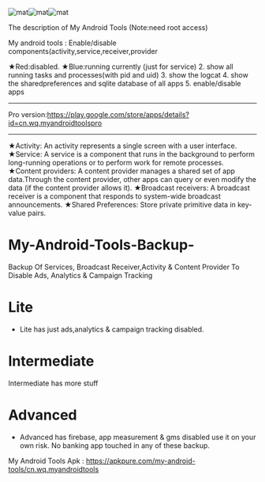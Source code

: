 ![mat](https://s22.postimg.cc/v4eg3rww1/image.png)![mat](https://s22.postimg.cc/f65qdv7vl/image.png)![mat](https://s22.postimg.cc/l8dd44je9/image.png)

The description of My Android Tools
(Note:need root access)

My android tools :
Enable/disable components(activity,service,receiver,provider

 ★Red:disabled.
 ★Blue:running currently (just for service)
2. show all running tasks and processes(with pid and uid)
3. show the logcat
4. show the sharedpreferences and sqlite database of all apps
5. enable/disable apps

----------------------------------

Pro version:https://play.google.com/store/apps/details?id=cn.wq.myandroidtoolspro

----------------------------------
★Activity: An activity represents a single screen with a user interface.
★Service: A service is a component that runs in the background to perform long-running operations or to perform work for remote processes.
★Content providers: A content provider manages a shared set of app data.Through the content provider, other apps can query or even modify the data (if the content provider allows it).
★Broadcast receivers: A broadcast receiver is a component that responds to system-wide broadcast announcements.
★Shared Preferences: Store private primitive data in key-value pairs.

# My-Android-Tools-Backup-
Backup Of Services, Broadcast Receiver,Activity &amp; Content Provider To Disable Ads, Analytics &amp; Campaign Tracking
# Lite
- Lite has just ads,analytics & campaign tracking disabled.
# Intermediate
Intermediate has more stuff 
# Advanced 
- Advanced has firebase, app measurement & gms disabled use it on your own risk.
No banking app touched in any of these backup.

My Android Tools Apk : https://apkpure.com/my-android-tools/cn.wq.myandroidtools
